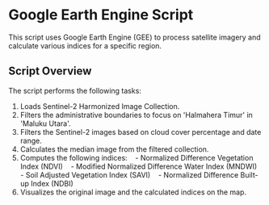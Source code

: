 # Google Earth Engine Script

This script uses Google Earth Engine (GEE) to process satellite imagery and calculate various indices for a specific region.

## Script Overview

The script performs the following tasks:
1. Loads Sentinel-2 Harmonized Image Collection.
2. Filters the administrative boundaries to focus on 'Halmahera Timur' in 'Maluku Utara'.
3. Filters the Sentinel-2 images based on cloud cover percentage and date range.
4. Calculates the median image from the filtered collection.
5. Computes the following indices:
   - Normalized Difference Vegetation Index (NDVI)
   - Modified Normalized Difference Water Index (MNDWI)
   - Soil Adjusted Vegetation Index (SAVI)
   - Normalized Difference Built-up Index (NDBI)
6. Visualizes the original image and the calculated indices on the map.


